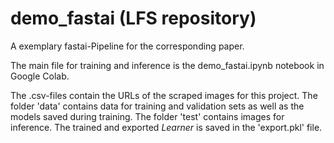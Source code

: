 # demo_fastai (LFS repository)
A exemplary fastai-Pipeline for the corresponding paper.

The main file for training and inference is the demo_fastai.ipynb notebook in Google Colab.

The .csv-files contain the URLs of the scraped images for this project. The folder 'data' contains data for training and validation sets as well as the models saved during training. The folder 'test' contains images for inference. The trained and exported *Learner* is saved in the 'export.pkl' file.
